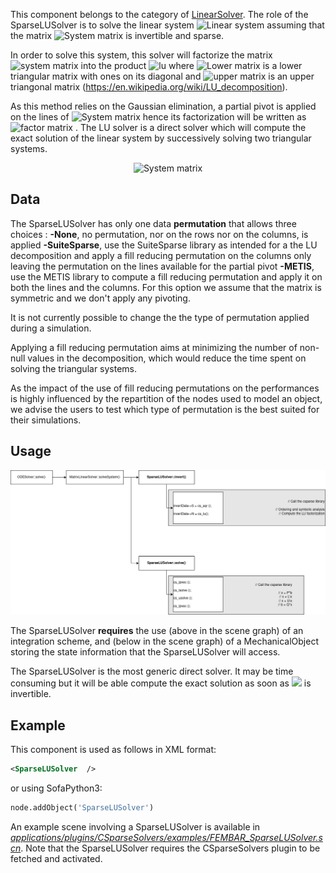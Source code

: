 This component belongs to the category of [LinearSolver](https://www.sofa-framework.org/community/doc/main-principles/system-resolution/linear-solvers/). The role of the SparseLUSolver is to solve the linear system <img class="latex" src="https://latex.codecogs.com/png.latex?\mathbf{A}x=b" title="Linear system" /> assuming that the matrix <img class="latex" src="https://latex.codecogs.com/png.latex?\mathbf{A}" title="System matrix" /> is invertible and sparse.

In order to solve this system, this solver will factorize the matrix <img class="latex" src="https://latex.codecogs.com/png.latex?\mathbf{A}" title="system matrix" /> into the product <img class="latex" src="https://latex.codecogs.com/png.latex?\mathbf{A=LU}" title="lu" /> where <img class="latex" src="https://latex.codecogs.com/png.latex?\mathbf{L}" title="Lower matrix" /> is a lower triangular matrix with ones on its diagonal and <img class="latex" src="https://latex.codecogs.com/png.latex?\mathbf{U}" title="upper matrix" /> is an upper triangonal matrix (https://en.wikipedia.org/wiki/LU_decomposition).

As this method relies on the Gaussian elimination, a partial pivot is applied on the lines of <img class="latex" src="https://latex.codecogs.com/png.latex?\mathbf{A}" title="System matrix" /> hence its factorization will be written as <img class="latex" src="https://latex.codecogs.com/png.latex?\mathbf{PA=LU}" title="factor matrix" /> .
The LU solver is a direct solver which will compute the exact solution of the linear system by successively solving two triangular systems.

<div align="center">
<img class="latex" src="https://latex.codecogs.com/png.latex?\begin{cases} \mathbf{A}x = b\\
\mathbf{PA}=\mathbf{LU}
 \end{case} \Longleftrightarrow 
\begin{cases} \mathbf{L}y=\mathbf{P}b\\ 
\mathbf{U} x = y \\
\end{case} " title="System matrix" /> 

<div align="Left">

Data  
----
The SparseLUSolver has only one data **permutation** that allows three choices :
  **-None**, no permutation, nor on the rows nor on the columns, is applied
  **-SuiteSparse**, use the SuiteSparse library as intended for a the LU decomposition and apply a fill reducing permutation on the columns only leaving the permutation on the lines available for the partial pivot
  **-METIS**, use the METIS library to compute a fill reducing permutation and apply it on both the lines and the columns. For this option we assume that the matrix is symmetric and we don't apply any pivoting.

  It is not currently possible to change the the type of permutation applied during a simulation.

Applying a fill reducing permutation aims at minimizing the number of non-null values in the decomposition, which would reduce the time spent on solving the triangular systems.

As the impact of the use of fill reducing permutations on the performances is highly influenced by the repartition of the nodes used to model an object, we advise the users to test which type of permutation is the best suited for their simulations.


Usage
-----
<a href="https://github.com/sofa-framework/doc/blob/master/images/linearsolver/SparseLUSolver.png?raw=true"><img src="https://github.com/sofa-framework/doc/blob/master/images/linearsolver/SparseLUSolver.png?raw=true" title="Flow diagram for the SparseLUSolver"/></a>

The SparseLUSolver **requires** the use (above in the scene graph) of an integration scheme, and (below in the scene graph) of a MechanicalObject storing the state information that the SparseLUSolver will access.

The SparseLUSolver is the most generic direct solver. It may be time consuming but it will be able compute the exact solution as soon as <img class="latex" src="https://latex.codecogs.com/png.latex?\mathbf{A}"> is invertible.

Example
-------

This component is used as follows in XML format:

``` xml
<SparseLUSolver  />
```

or using SofaPython3:

``` python
node.addObject('SparseLUSolver')
```

An example scene involving a SparseLUSolver is available in [*applications/plugins/CSparseSolvers/examples/FEMBAR_SparseLUSolver.scn*](https://github.com/sofa-framework/CSparseSolvers/blob/master/examples/FEMBAR_SparseLUSolver.scn). Note that the SparseLUSolver requires the CSparseSolvers plugin to be fetched and activated.
